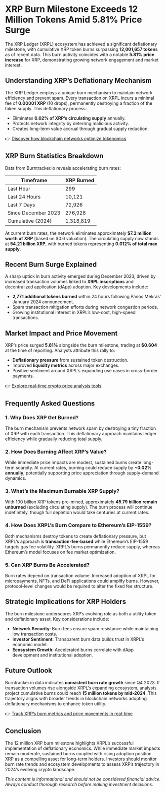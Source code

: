 # XRP Burn Milestone Exceeds 12 Million Tokens Amid 5.81% Price Surge  

The XRP Ledger (XRPL) ecosystem has achieved a significant deflationary milestone, with cumulative XRP token burns surpassing **12,001,657 tokens** as of recent data. This burn activity coincides with a notable **5.81% price increase** for XRP, demonstrating growing network engagement and market interest.  

## Understanding XRP’s Deflationary Mechanism  

The XRP Ledger employs a unique burn mechanism to maintain network efficiency and prevent spam. Every transaction on XRPL incurs a minimal fee of **0.00001 XRP** (10 drops), permanently destroying a fraction of the token supply. This deflationary process:  
- Eliminates **0.02% of XRP’s circulating supply** annually.  
- Protects network integrity by deterring malicious activity.  
- Creates long-term value accrual through gradual supply reduction.  

👉 [Discover how blockchain networks optimize tokenomics](https://bit.ly/okx-bonus)  

## XRP Burn Statistics Breakdown  

Data from Burntracker.io reveals accelerating burn rates:  

| Timeframe          | XRP Burned |  
|---------------------|------------|  
| Last Hour           | 299        |  
| Last 24 Hours       | 10,121     |  
| Last 7 Days         | 72,926     |  
| Since December 2023 | 276,928    |  
| Cumulative (2024)   | 1,318,819  |  

At current burn rates, the network eliminates approximately **$7.2 million worth of XRP** (based on $0.6 valuation). The circulating supply now stands at **54.21 billion XRP**, with burned tokens representing **0.012% of total max supply**.  

## Recent Burn Surge Explained  

A sharp uptick in burn activity emerged during December 2023, driven by increased transaction volumes linked to **XRPL inscriptions** and decentralized application (dApp) adoption. Key developments include:  
- **2,771 additional tokens burned** within 24 hours following Panos Mekras’ January 2024 announcement.  
- Spam transaction mitigation efforts during network congestion periods.  
- Growing institutional interest in XRPL’s low-cost, high-speed transactions.  

## Market Impact and Price Movement  

XRP’s price surged **5.81%** alongside the burn milestone, trading at **$0.604** at the time of reporting. Analysts attribute this rally to:  
- **Deflationary pressure** from sustained token destruction.  
- Improved **liquidity metrics** across major exchanges.  
- Positive sentiment around XRPL’s expanding use cases in cross-border payments.  

👉 [Explore real-time crypto price analysis tools](https://bit.ly/okx-bonus)  

## Frequently Asked Questions  

### 1. **Why Does XRP Get Burned?**  
The burn mechanism prevents network spam by destroying a tiny fraction of XRP with each transaction. This deflationary approach maintains ledger efficiency while gradually reducing total supply.  

### 2. **How Does Burning Affect XRP’s Value?**  
While immediate price impacts are modest, sustained burns create long-term scarcity. At current rates, burning could reduce supply by **~0.02% annually**, potentially supporting price appreciation through supply-demand dynamics.  

### 3. **What’s the Maximum Burnable XRP Supply?**  
With 100 billion XRP tokens pre-mined, approximately **45.79 billion remain unburned** (excluding circulating supply). The burn process will continue indefinitely, though full depletion would take centuries at current rates.  

### 4. **How Does XRPL’s Burn Compare to Ethereum’s EIP-1559?**  
Both mechanisms destroy tokens to create deflationary pressure, but XRPL’s approach is **transaction-fee-based** while Ethereum’s EIP-1559 targets gas fee volatility. XRPL’s burns permanently reduce supply, whereas Ethereum’s model focuses on fee market optimization.  

### 5. **Can XRP Burns Be Accelerated?**  
Burn rates depend on transaction volume. Increased adoption of XRPL for micropayments, NFTs, and DeFi applications could amplify burns. However, protocol-level changes would be required to alter the fixed fee structure.  

## Strategic Implications for XRP Holders  

The burn milestone underscores XRP’s evolving role as both a utility token and deflationary asset. Key considerations include:  
- **Network Security**: Burn fees ensure spam resistance while maintaining low transaction costs.  
- **Investor Sentiment**: Transparent burn data builds trust in XRPL’s economic model.  
- **Ecosystem Growth**: Accelerated burns correlate with dApp development and institutional adoption.  

## Future Outlook  

Burntracker.io data indicates **consistent burn rate growth** since Q4 2023. If transaction volumes rise alongside XRPL’s expanding ecosystem, analysts project cumulative burns could reach **15 million tokens by mid-2024**. This trajectory aligns with broader trends in blockchain networks adopting deflationary mechanisms to enhance token utility.  

👉 [Track XRP’s burn metrics and price movements in real-time](https://bit.ly/okx-bonus)  

## Conclusion  

The 12 million XRP burn milestone highlights XRPL’s successful implementation of deflationary economics. While immediate market impacts remain moderate, sustained burns coupled with rising adoption position XRP as a compelling asset for long-term holders. Investors should monitor burn rate trends and ecosystem developments to assess XRP’s trajectory in 2024’s evolving crypto landscape.  

*This content is informational and should not be considered financial advice. Always conduct thorough research before making investment decisions.*